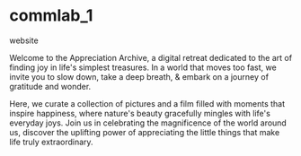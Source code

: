 # commlab_1
website

Welcome to the Appreciation Archive, a digital retreat dedicated to the art of finding joy in life's simplest treasures. In a world that moves too fast, we invite you to slow down, take a deep breath, & embark on a journey of gratitude and wonder.


Here, we curate a collection of pictures and a film filled with moments that inspire happiness, where nature's beauty gracefully mingles with life's everyday joys. Join us in celebrating the magnificence of the world around us, discover the uplifting power of appreciating the little things that make life truly extraordinary.
